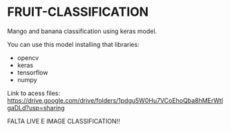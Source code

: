 # FRUIT-CLASSIFICATION
Mango and banana classification using keras model.

You can use this model installing that libraries:

 - opencv <br />
 - keras <br />
 - tensorflow <br />
 - numpy <br />

Link to acess files: <https://drive.google.com/drive/folders/1pdgu5W0Hu7VCoEhoQba8hMErWtlgaDLd?usp=sharing>

FALTA LIVE E IMAGE CLASSIFICATION!!
